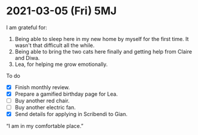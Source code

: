 # 2021-03-05 (Fri) 5MJ

I am grateful for:

1. Being able to sleep here in my new home by myself for the first time. It wasn't that difficult all the while.
2. Being able to bring the two cats here finally and getting help from Claire and Diwa.
3. Lea, for helping me grow emotionally.

To do

- [x] Finish monthly review.
- [x] Prepare a gamified birthday page for Lea.
- [ ] Buy another red chair.
- [ ] Buy another electric fan.
- [x] Send details for applying in Scribendi to Gian.

“I am in my comfortable place.”

